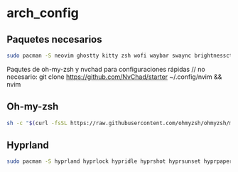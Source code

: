 # arch_config
## Paquetes necesarios
```sh
sudo pacman -S neovim ghostty kitty zsh wofi waybar swaync brightnessctl 
```

Paqutes de oh-my-zsh y nvchad para configuraciones rápidas
// no necesario: git clone https://github.com/NvChad/starter ~/.config/nvim && nvim
## Oh-my-zsh
```sh
sh -c "$(curl -fsSL https://raw.githubusercontent.com/ohmyzsh/ohmyzsh/master/tools/install.sh)"
```

## Hyprland
```sh
sudo pacman -S hyprland hyprlock hypridle hyprshot hyprsunset hyprpaper
```
